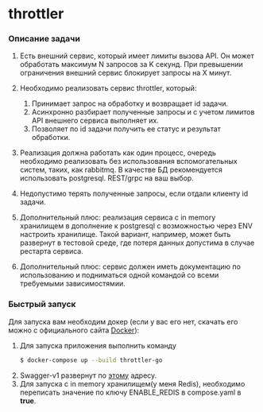 # throttler

### Описание задачи

1. Есть внешний сервис, который имеет лимиты вызова API. Он может обработать максимум N запросов за K секунд. При превышении ограничения внешний сервис блокирует запросы на X минут.

2. Необходимо реализовать сервис throttler, который:
   1. Принимает запрос на обработку и возвращает id задачи.
   2. Асинхронно разбирает полученные запросы и с учетом лимитов API внешнего сервиса выполняет их.
   3. Позволяет по id задачи получить ее статус и результат обработки.

3. Реализация должна работать как один процесс, очередь необходимо реализовать без использования вспомогательных систем, таких, как rabbitmq. В качестве БД рекомендуется использовать postgresql. REST/grpc на ваш выбор.

4. Недопустимо терять полученные запросы, если отдали клиенту id задачи.

5. Дополнительный плюс: реализация сервиса с in memory хранилищем в дополнение к postgresql с возможностью через ENV настроить хранилище. Такой вариант, например, может быть развернут в тестовой среде, где потеря данных допустима в случае рестарта сервиса.

6. Дополнительный плюс: сервис должен иметь документацию по использованию и подниматься одной командой со всеми требуемыми зависимостямии.

### Быстрый запуск

Для запуска вам необходим докер (если у вас его нет, скачать его можно с официального сайта [Docker](https://www.docker.com/get-started)):

1. Для запуска приложения выполнить команду
    ```sh
    $ docker-compose up --build throttler-go
    ```
2. Swagger-v1 развернут по [этому](http://localhost:8080/swagger/index.html) адресу.
3. Для запуска с in memory хранилищем(у меня Redis), необходимо переписать значение по ключу ENABLE_REDIS в 
compose.yaml в <strong>true</strong>.